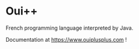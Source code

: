 # Oui++
French programming language interpreted by Java.

Documentation at https://www.ouiplusplus.com !
